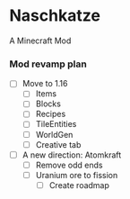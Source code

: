 ﻿# Naschkatze
A Minecraft Mod

### Mod revamp plan
- [ ] Move to 1.16
  - [ ] Items
  - [ ] Blocks
  - [ ] Recipes
  - [ ] TileEntities
  - [ ] WorldGen
  - [ ] Creative tab
- [ ] A new direction: Atomkraft
  - [ ] Remove odd ends
  - [ ] Uranium ore to fission
    - [ ] Create roadmap